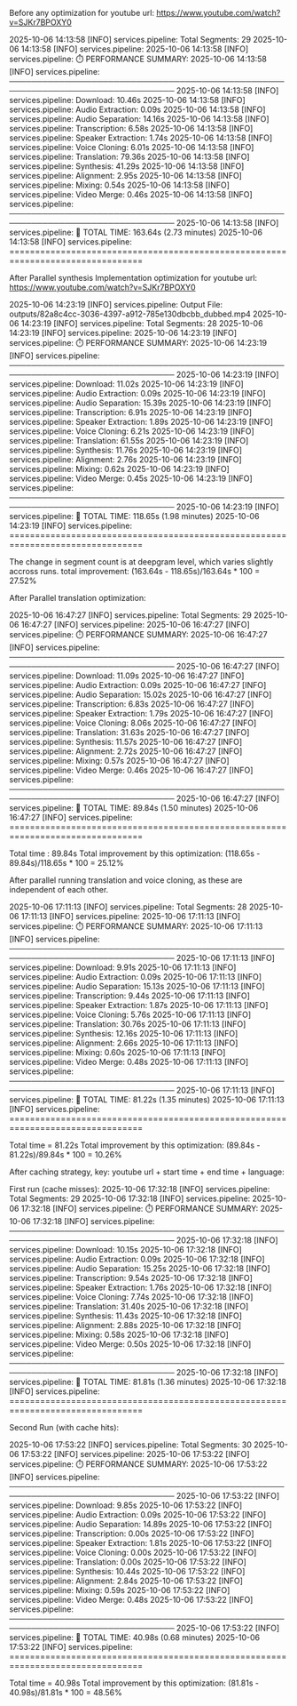 Before any optimization for youtube url: https://www.youtube.com/watch?v=SJKr7BPOXY0

2025-10-06 14:13:58 [INFO] services.pipeline: Total Segments: 29
2025-10-06 14:13:58 [INFO] services.pipeline: 
2025-10-06 14:13:58 [INFO] services.pipeline: ⏱️  PERFORMANCE SUMMARY:
2025-10-06 14:13:58 [INFO] services.pipeline: ────────────────────────────────────────────────────────────────────────────────
2025-10-06 14:13:58 [INFO] services.pipeline:    Download:              10.46s
2025-10-06 14:13:58 [INFO] services.pipeline:    Audio Extraction:       0.09s
2025-10-06 14:13:58 [INFO] services.pipeline:    Audio Separation:      14.16s
2025-10-06 14:13:58 [INFO] services.pipeline:    Transcription:          6.58s
2025-10-06 14:13:58 [INFO] services.pipeline:    Speaker Extraction:     1.74s
2025-10-06 14:13:58 [INFO] services.pipeline:    Voice Cloning:          6.01s
2025-10-06 14:13:58 [INFO] services.pipeline:    Translation:           79.36s
2025-10-06 14:13:58 [INFO] services.pipeline:    Synthesis:             41.29s
2025-10-06 14:13:58 [INFO] services.pipeline:    Alignment:              2.95s
2025-10-06 14:13:58 [INFO] services.pipeline:    Mixing:                 0.54s
2025-10-06 14:13:58 [INFO] services.pipeline:    Video Merge:            0.46s
2025-10-06 14:13:58 [INFO] services.pipeline: ────────────────────────────────────────────────────────────────────────────────
2025-10-06 14:13:58 [INFO] services.pipeline:    🏁 TOTAL TIME:        163.64s (2.73 minutes)
2025-10-06 14:13:58 [INFO] services.pipeline: ================================================================================


After Parallel synthesis Implementation optimization for youtube url: https://www.youtube.com/watch?v=SJKr7BPOXY0

2025-10-06 14:23:19 [INFO] services.pipeline: Output File: outputs/82a8c4cc-3036-4397-a912-785e130dbcbb_dubbed.mp4
2025-10-06 14:23:19 [INFO] services.pipeline: Total Segments: 28
2025-10-06 14:23:19 [INFO] services.pipeline: 
2025-10-06 14:23:19 [INFO] services.pipeline: ⏱️  PERFORMANCE SUMMARY:
2025-10-06 14:23:19 [INFO] services.pipeline: ────────────────────────────────────────────────────────────────────────────────
2025-10-06 14:23:19 [INFO] services.pipeline:    Download:              11.02s
2025-10-06 14:23:19 [INFO] services.pipeline:    Audio Extraction:       0.09s
2025-10-06 14:23:19 [INFO] services.pipeline:    Audio Separation:      15.39s
2025-10-06 14:23:19 [INFO] services.pipeline:    Transcription:          6.91s
2025-10-06 14:23:19 [INFO] services.pipeline:    Speaker Extraction:     1.89s
2025-10-06 14:23:19 [INFO] services.pipeline:    Voice Cloning:          6.21s
2025-10-06 14:23:19 [INFO] services.pipeline:    Translation:           61.55s
2025-10-06 14:23:19 [INFO] services.pipeline:    Synthesis:             11.76s
2025-10-06 14:23:19 [INFO] services.pipeline:    Alignment:              2.76s
2025-10-06 14:23:19 [INFO] services.pipeline:    Mixing:                 0.62s
2025-10-06 14:23:19 [INFO] services.pipeline:    Video Merge:            0.45s
2025-10-06 14:23:19 [INFO] services.pipeline: ────────────────────────────────────────────────────────────────────────────────
2025-10-06 14:23:19 [INFO] services.pipeline:    🏁 TOTAL TIME:        118.65s (1.98 minutes)
2025-10-06 14:23:19 [INFO] services.pipeline: ================================================================================

The change in segment count is at deepgram level, which varies slightly accross runs.
total improvement: (163.64s - 118.65s)/163.64s * 100 = 27.52%


After Parallel translation optimization:

2025-10-06 16:47:27 [INFO] services.pipeline: Total Segments: 29
2025-10-06 16:47:27 [INFO] services.pipeline: 
2025-10-06 16:47:27 [INFO] services.pipeline: ⏱️  PERFORMANCE SUMMARY:
2025-10-06 16:47:27 [INFO] services.pipeline: ────────────────────────────────────────────────────────────────────────────────
2025-10-06 16:47:27 [INFO] services.pipeline:    Download:              11.09s
2025-10-06 16:47:27 [INFO] services.pipeline:    Audio Extraction:       0.09s
2025-10-06 16:47:27 [INFO] services.pipeline:    Audio Separation:      15.02s
2025-10-06 16:47:27 [INFO] services.pipeline:    Transcription:          6.83s
2025-10-06 16:47:27 [INFO] services.pipeline:    Speaker Extraction:     1.79s
2025-10-06 16:47:27 [INFO] services.pipeline:    Voice Cloning:          8.06s
2025-10-06 16:47:27 [INFO] services.pipeline:    Translation:           31.63s
2025-10-06 16:47:27 [INFO] services.pipeline:    Synthesis:             11.57s
2025-10-06 16:47:27 [INFO] services.pipeline:    Alignment:              2.72s
2025-10-06 16:47:27 [INFO] services.pipeline:    Mixing:                 0.57s
2025-10-06 16:47:27 [INFO] services.pipeline:    Video Merge:            0.46s
2025-10-06 16:47:27 [INFO] services.pipeline: ────────────────────────────────────────────────────────────────────────────────
2025-10-06 16:47:27 [INFO] services.pipeline:    🏁 TOTAL TIME:         89.84s (1.50 minutes)
2025-10-06 16:47:27 [INFO] services.pipeline: ================================================================================

Total time :  89.84s
Total improvement by this optimization: (118.65s - 89.84s)/118.65s * 100 = 25.12%

After parallel running translation and voice cloning, as these are independent of each other.

2025-10-06 17:11:13 [INFO] services.pipeline: Total Segments: 28
2025-10-06 17:11:13 [INFO] services.pipeline: 
2025-10-06 17:11:13 [INFO] services.pipeline: ⏱️  PERFORMANCE SUMMARY:
2025-10-06 17:11:13 [INFO] services.pipeline: ────────────────────────────────────────────────────────────────────────────────
2025-10-06 17:11:13 [INFO] services.pipeline:    Download:               9.91s
2025-10-06 17:11:13 [INFO] services.pipeline:    Audio Extraction:       0.09s
2025-10-06 17:11:13 [INFO] services.pipeline:    Audio Separation:      15.13s
2025-10-06 17:11:13 [INFO] services.pipeline:    Transcription:          9.44s
2025-10-06 17:11:13 [INFO] services.pipeline:    Speaker Extraction:     1.87s
2025-10-06 17:11:13 [INFO] services.pipeline:    Voice Cloning:          5.76s
2025-10-06 17:11:13 [INFO] services.pipeline:    Translation:           30.76s
2025-10-06 17:11:13 [INFO] services.pipeline:    Synthesis:             12.16s
2025-10-06 17:11:13 [INFO] services.pipeline:    Alignment:              2.66s
2025-10-06 17:11:13 [INFO] services.pipeline:    Mixing:                 0.60s
2025-10-06 17:11:13 [INFO] services.pipeline:    Video Merge:            0.48s
2025-10-06 17:11:13 [INFO] services.pipeline: ────────────────────────────────────────────────────────────────────────────────
2025-10-06 17:11:13 [INFO] services.pipeline:    🏁 TOTAL TIME:         81.22s (1.35 minutes)
2025-10-06 17:11:13 [INFO] services.pipeline: ================================================================================

Total time = 81.22s
Total improvement by this optimization: (89.84s - 81.22s)/89.84s * 100 = 10.26%



After caching strategy, key: youtube url + start time + end time + language:

First run (cache misses):
2025-10-06 17:32:18 [INFO] services.pipeline: Total Segments: 29
2025-10-06 17:32:18 [INFO] services.pipeline: 
2025-10-06 17:32:18 [INFO] services.pipeline: ⏱️  PERFORMANCE SUMMARY:
2025-10-06 17:32:18 [INFO] services.pipeline: ────────────────────────────────────────────────────────────────────────────────
2025-10-06 17:32:18 [INFO] services.pipeline:    Download:              10.15s
2025-10-06 17:32:18 [INFO] services.pipeline:    Audio Extraction:       0.09s
2025-10-06 17:32:18 [INFO] services.pipeline:    Audio Separation:      15.25s
2025-10-06 17:32:18 [INFO] services.pipeline:    Transcription:          9.54s
2025-10-06 17:32:18 [INFO] services.pipeline:    Speaker Extraction:     1.76s
2025-10-06 17:32:18 [INFO] services.pipeline:    Voice Cloning:          7.74s
2025-10-06 17:32:18 [INFO] services.pipeline:    Translation:           31.40s
2025-10-06 17:32:18 [INFO] services.pipeline:    Synthesis:             11.43s
2025-10-06 17:32:18 [INFO] services.pipeline:    Alignment:              2.88s
2025-10-06 17:32:18 [INFO] services.pipeline:    Mixing:                 0.58s
2025-10-06 17:32:18 [INFO] services.pipeline:    Video Merge:            0.50s
2025-10-06 17:32:18 [INFO] services.pipeline: ────────────────────────────────────────────────────────────────────────────────
2025-10-06 17:32:18 [INFO] services.pipeline:    🏁 TOTAL TIME:         81.81s (1.36 minutes)
2025-10-06 17:32:18 [INFO] services.pipeline: ================================================================================


Second Run (with cache hits):

2025-10-06 17:53:22 [INFO] services.pipeline: Total Segments: 30
2025-10-06 17:53:22 [INFO] services.pipeline: 
2025-10-06 17:53:22 [INFO] services.pipeline: ⏱️  PERFORMANCE SUMMARY:
2025-10-06 17:53:22 [INFO] services.pipeline: ────────────────────────────────────────────────────────────────────────────────
2025-10-06 17:53:22 [INFO] services.pipeline:    Download:               9.85s
2025-10-06 17:53:22 [INFO] services.pipeline:    Audio Extraction:       0.09s
2025-10-06 17:53:22 [INFO] services.pipeline:    Audio Separation:      14.89s
2025-10-06 17:53:22 [INFO] services.pipeline:    Transcription:          0.00s
2025-10-06 17:53:22 [INFO] services.pipeline:    Speaker Extraction:     1.81s
2025-10-06 17:53:22 [INFO] services.pipeline:    Voice Cloning:          0.00s
2025-10-06 17:53:22 [INFO] services.pipeline:    Translation:            0.00s
2025-10-06 17:53:22 [INFO] services.pipeline:    Synthesis:             10.44s
2025-10-06 17:53:22 [INFO] services.pipeline:    Alignment:              2.84s
2025-10-06 17:53:22 [INFO] services.pipeline:    Mixing:                 0.59s
2025-10-06 17:53:22 [INFO] services.pipeline:    Video Merge:            0.48s
2025-10-06 17:53:22 [INFO] services.pipeline: ────────────────────────────────────────────────────────────────────────────────
2025-10-06 17:53:22 [INFO] services.pipeline:    🏁 TOTAL TIME:         40.98s (0.68 minutes)
2025-10-06 17:53:22 [INFO] services.pipeline: ================================================================================

Total time = 40.98s
Total improvement by this optimization: (81.81s - 40.98s)/81.81s * 100 = 48.56%

